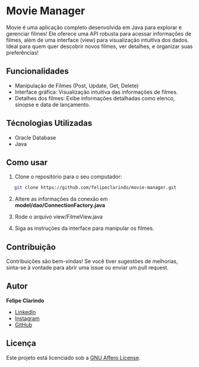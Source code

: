 # Movie Manager

Movie é uma aplicação completo desenvolvida em Java para explorar e gerenciar filmes! Ele oferece uma API robusta para acessar informações de filmes, além de uma interface (view) para visualização intuitiva dos dados. Ideal para quem quer descobrir novos filmes, ver detalhes, e organizar suas preferências!

## Funcionalidades

- Manipulação de Filmes (Post, Update, Get, Delete)
- Interface gráfica: Visualização intuitiva das informações de filmes.
- Detalhes dos filmes: Exibe informações detalhadas como elenco, sinopse e data de lançamento.

## Técnologias Utilizadas

- Oracle Database
- Java

## Como usar

1. Clone o repositório para o seu computador:

```bash
   git clone https://github.com/felipeclarindo/movie-manager.git
```

2. Altere as informações da conexão em **model/dao/ConnectionFactory.java**

3. Rode o arquivo view/FilmeView.java

4. Siga as instruções da interface para manipular os filmes.

## Contribuição

Contribuições são bem-vindas! Se você tiver sugestões de melhorias, sinta-se à vontade para abrir uma issue ou enviar um pull request.

## Autor

**Felipe Clarindo**

- [LinkedIn](https://www.linkedin.com/in/felipeclarindo)
- [Instagram](https://www.instagram.com/lipethecoder)
- [GitHub](https://github.com/felipeclarindo)

## Licença

Este projeto está licenciado sob a [GNU Affero License](https://www.gnu.org/licenses/agpl-3.0.html).
